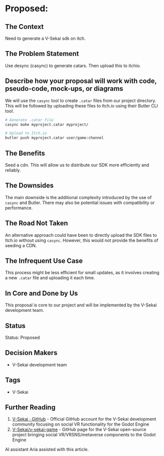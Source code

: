 # Proposed:

## The Context

Need to generate a V-Sekai sdk on itch.

## The Problem Statement

Use desync (casync) to generate catars. Then upload this to itchio.

## Describe how your proposal will work with code, pseudo-code, mock-ups, or diagrams

We will use the `casync` tool to create `.catar` files from our project directory. This will be followed by uploading these files to Itch.io using their Butler CLI tool.

```bash
# Generate .catar file
casync make myproject.catar myproject/

# Upload to Itch.io
butler push myproject.catar user/game:channel
```

## The Benefits

Seed a cdn. This will allow us to distribute our SDK more efficiently and reliably.

## The Downsides

The main downside is the additional complexity introduced by the use of `casync` and Butler. There may also be potential issues with compatibility or performance.

## The Road Not Taken

An alternative approach could have been to directly upload the SDK files to Itch.io without using `casync`. However, this would not provide the benefits of seeding a CDN.

## The Infrequent Use Case

This process might be less efficient for small updates, as it involves creating a new `.catar` file and uploading it each time.

## In Core and Done by Us

This proposal is core to our project and will be implemented by the V-Sekai development team.

## Status

Status: Proposed <!-- Draft | Proposed | Rejected | Accepted | Deprecated | Superseded by -->

## Decision Makers

- V-Sekai development team

## Tags

- V-Sekai

## Further Reading

1. [V-Sekai · GitHub](https://github.com/v-sekai) - Official GitHub account for the V-Sekai development community focusing on social VR functionality for the Godot Engine
2. [V-Sekai/v-sekai-game](https://github.com/v-sekai/v-sekai-game) - GitHub page for the V-Sekai open-source project bringing social VR/VRSNS/metaverse components to the Godot Engine

AI assistant Aria assisted with this article.
